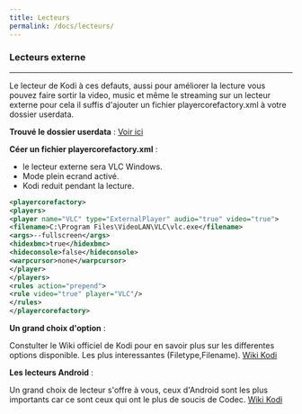 ```yaml
---
title: Lecteurs
permalink: /docs/lecteurs/
---
```



### Lecteurs externe
---

Le lecteur de Kodi à ces defauts, aussi pour améliorer la lecture vous pouvez faire sortir la video, music et même le streaming sur un lecteur externe pour cela il suffis d'ajouter un fichier playercorefactory.xml à votre dossier userdata.


**Trouvé le dossier userdata** : [Voir ici](https://vstream.ga/docs/folder/)

**Céer un fichier playercorefactory.xml** : 

- le lecteur externe sera VLC Windows. 
- Mode plein ecrand activé.
- Kodi reduit pendant la lecture.

```xml
<playercorefactory>
<players>
<player name="VLC" type="ExternalPlayer" audio="true" video="true">
<filename>C:\Program Files\VideoLAN\VLC\vlc.exe</filename>
<args>--fullscreen</args>
<hidexbmc>true</hidexbmc>
<hideconsole>false</hideconsole>
<warpcursor>none</warpcursor>
</player>
</players>
<rules action="prepend">
<rule video="true" player="VLC"/>
</rules>
</playercorefactory>
```

**Un grand choix d'option** :

Constulter le Wiki officiel de Kodi pour en savoir plus sur les differentes options disponible. Les plus interessantes (Filetype,Filename). [Wiki Kodi](https://kodi.wiki/view/External_players)

**Les lecteurs Android** : 

Un grand choix de lecteur s'offre à vous, ceux d'Android sont les plus importants car ce sont ceux qui ont le plus de soucis de Codec. [Wiki Kodi](https://kodi.wiki/view/HOW-TO:Use_external_players_on_Android#Basic_playercorefactory.xml_file)

